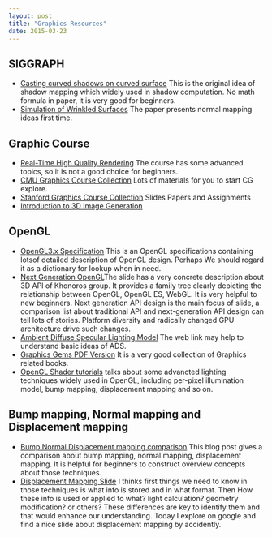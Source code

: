 ```yaml
---
layout: post
title: "Graphics Resources" 
date: 2015-03-23
---
```


## SIGGRAPH 

- [Casting curved shadows on curved surface](http://cseweb.ucsd.edu/~ravir/274/15/papers/p270-williams.pdf) This is the original idea 
of shadow mapping which widely used in shadow computation. No math formula in paper, it is very good for beginners.
- [Simulation of Wrinkled Surfaces](http://research.microsoft.com/pubs/73939/p286-blinn.pdf) The paper presents normal mapping ideas
first time. 

## Graphic Course 
- [Real-Time High Quality Rendering](http://cseweb.ucsd.edu/~ravir/274/15/274.html) The course has some advanced topics, so it is not 
a good choice for beginners. 
- [CMU Graphics Course Collection](http://graphics.cs.cmu.edu/?page_id=16) Lots of materials for you to start CG explore.
- [Stanford Graphics Course Collection](http://graphics.stanford.edu/courses/) Slides Papers and Assignments   
- [Introduction to 3D Image Generation](http://web.cse.ohio-state.edu/~hwshen/781/Site/Main.html)

## OpenGL

- [OpenGL3.x Specification](https://www.opengl.org/registry/doc/glspec32.core.20091207.pdf) This is an OpenGL specifications 
containing lotsof detailed description of OpenGL design. Perhaps We should regard it as a dictionary for lookup when in need.  
- [Next Generation OpenGL](https://www.khronos.org/assets/uploads/events/Next-Generation-OpenGL-Dec14.pdf)The slide has a very
concrete description about 3D API of Khonoros group. It provides a family tree clearly depicting the relationship between
OpenGL, OpenGL ES, WebGL. It is very helpful to new beginners. Next generation API design is the main focus of slide, a
comparison list about traditional API and next-generation API design can tell lots of stories. Platform diversity and
radically changed GPU architecture drive such changes. 
- [Ambient Diffuse Specular Lighting Model](http://www.learnopengl.com/#!Lighting/Basic-Lighting) The web link may help to understand 
basic ideas of ADS.  
- [Graphics Gems PDF Version](https://github.com/tl3shi/books/tree/master/GameDev/Graphics) It is a very good collection of Graphics 
related books.  
- [OpenGL Shader tutorials](https://www.opengl.org/sdk/docs/tutorials/TyphoonLabs/Chapter_4.pdf) talks about some advancted lighting 
techniques widely used in OpenGL, including per-pixel illumination model, bump mapping, displacement mapping and so on.

## Bump mapping, Normal mapping and Displacement mapping

- [Bump Normal Displacement mapping comparison](http://blog.digitaltutors.com/bump-normal-and-displacement-maps/) This blog post gives 
a comparison about bump mapping, normal mapping, displacement mapping. It is helpful for beginners to construct
overview concepts about those techniques. 
- [Displacement Mapping Slide](https://perso.limsi.fr/jacquemi/OGL-4/OGL-4-slides.pdf) I thinks first things we need to know in those
techniques is  what info is stored and in what format. Then How these info is used or applied to what? light calculation?
geometry modification? or others? These differences are key to identify them and that would enhance our understanding.
Today I explore on google and find a nice slide about displacement mapping by accidently.
